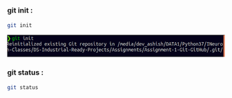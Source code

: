 
### git init :
```bash
git init
```
![Screenshot](git_init.png)


### git status :
```bash
git status
```
